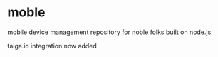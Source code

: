 moble
=====

mobile device management repository
for noble folks
built on node.js

taiga.io integration now added
